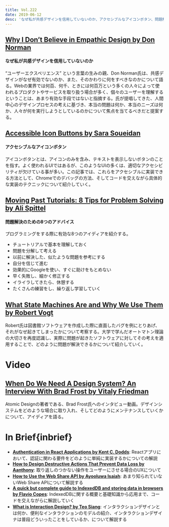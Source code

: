 ```yaml
---
title: Vol.222
date: 2019-06-12
desc: 'なぜ私が共感デザインを信用していないのか、アクセシブルなアイコンボタン、問題解決のための8つのアドバイス、ほか計10リンク'
---
```


## [Why I Don’t Believe in Empathic Design by Don Norman](https://theblog.adobe.com/why-i-dont-believe-in-empathic-design-don-norman/)

#### なぜ私が共感デザインを信用していないのか

“ユーザーエクスペリエンス” という言葉の生みの親、Don Norman氏は、共感デザインがなぜ有効でないのか、また、そのかわりに何をすべきなのかについて語る。Webの業界では何百、何千、ときには何百万という多くの人々によって使われるプロダクトやサービスを取り扱う場合が多く、個々のユーザーを理解するということは、あまり有効な手段ではないと指摘する。氏が提唱してきた、人間中心のデザインプロセスの考えに基づき、本当の問題は何か、本当のニーズは何か、人々が何を実行しようとしているのかについて焦点を当てるべきだと提案する。

## [Accessible Icon Buttons by Sara Soueidan](https://www.sarasoueidan.com/blog/accessible-icon-buttons/)

#### アクセシブルなアイコンボタン

アイコンボタンとは、アイコンのみを含み、テキストを表示しないボタンのことを指す。よく使われるUIではあるが、このようなUIの多くは、適切なアクセシビリティが欠けている事が多い。この記事では、これらをアクセシブルに実装できる方法として、Chromeでのデバッグの方法、そしてコードを交えながら具体的な実装のテクニックについて紹介していく。

## [Moving Past Tutorials: 8 Tips for Problem Solving by Ali Spittel](https://dev.to/aspittel/moving-past-tutorials-8-tips-for-problem-solving-3e0p)

#### 問題解決のための8つのアドバイス

プログラミングをする際に有効な8つのアイディアを紹介する。

- チュートリアルで基本を理解しておく
- 問題を分解して考える
- 以前に解決した、似たような問題を参考にする
- 自分を信じて進む
- 効果的にGoogleを使い、すぐに助けをもとめない
- 早く失敗し、細かく修正する
- イライラしてきたら、休憩する
- たくさんの練習をし、繰り返し学習していく

## [What State Machines Are and Why We Use Them by Robert Vogt](https://blog.smartive.ch/what-state-machines-are-and-why-we-use-them-5ea55183be09)

Robert氏は図書館ソフトウェアを作成した際に直面したバグを例にとりあげ、それがなぜ起きてしまったかについて考察する。大学で学んだオートマトン理論の大切さを再度認識し、実際に問題が起きたソフトウェアに対してその考えを適用することで、どのように問題が解決できるかについて紹介していく。

# Video
## [When Do We Need A Design System? An Interview With Brad Frost by Vitaly Friedman](https://www.smashingmagazine.com/2019/06/building-design-systems-interview-brad-frost/)

Atomic Designの著者である、Brad Frost氏へのインタビュー動画。デザインシステムをどのような場合に取り入れ、そしてどのようにメンテナンスしていくかについて、アイディアを語る。

# In Brief{inbrief}
- [**Authentication in React Applications by Kent C. Dodds**](https://kentcdodds.com/blog/authentication-in-react-applications): Reactアプリにおいて、認証に関わる要件をどのように単純に実装するかについての解説
- [**How to Design Destructive Actions That Prevent Data Loss by Aanthony**](https://uxmovement.com/buttons/how-to-design-destructive-actions-that-prevent-data-loss/): 取り返しのつかない操作をユーザーにさせる場合のUXについて
- [**How to Use the Web Share API by Ayooluwa Isaiah**](https://css-tricks.com/how-to-use-the-web-share-api/): あまり知られていないWeb Share APIについて解説する
- [**A quick but complete guide to IndexedDB and storing data in browsers by Flavio Copes**](https://www.freecodecamp.org/news/a-quick-but-complete-guide-to-indexeddb-25f030425501/): IndexedDBに関する概要と基礎知識から応用まで、コードを交えながらに解説していく
- [**What is Interaction Design? by Teo Siang**](https://www.interaction-design.org/literature/article/what-is-interaction-design): インタラクションデザインとは何か、便利なインタラクションのモデルの紹介、インタラクションデザイナは普段どういったことをしているか、について解説する

